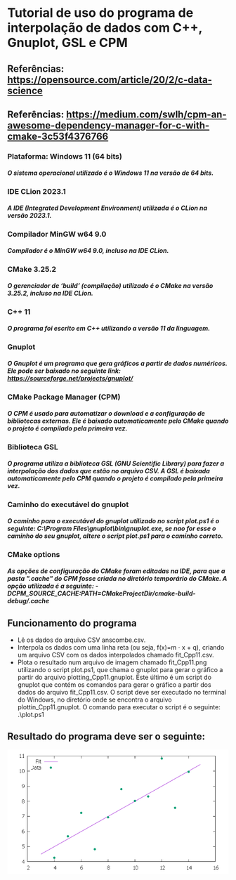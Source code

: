 # Tutorial de uso do programa de interpolação de dados com C++, Gnuplot, GSL e CPM
## Referências: https://opensource.com/article/20/2/c-data-science
## Referências: https://medium.com/swlh/cpm-an-awesome-dependency-manager-for-c-with-cmake-3c53f4376766
### Plataforma: Windows 11 (64 bits)
##### O sistema operacional utilizado é o Windows 11 na versão de 64 bits.

### IDE CLion 2023.1
##### A IDE (Integrated Development Environment) utilizada é o CLion na versão 2023.1.

### Compilador MinGW w64 9.0
#####  Compilador é o MinGW w64 9.0, incluso na IDE CLion.

### CMake 3.25.2
##### O gerenciador de ‘build’ (compilação) utilizado é o CMake na versão 3.25.2, incluso na IDE CLion.

### C++ 11
##### O programa foi escrito em C++ utilizando a versão 11 da linguagem.

### Gnuplot
##### O Gnuplot é um programa que gera gráficos a partir de dados numéricos. Ele pode ser baixado no seguinte link: https://sourceforge.net/projects/gnuplot/

### CMake Package Manager (CPM)
##### O CPM é usado para automatizar o download e a configuração de bibliotecas externas. Ele é baixado automaticamente pelo CMake quando o projeto é compilado pela primeira vez.

### Biblioteca GSL
##### O programa utiliza a biblioteca GSL (GNU Scientific Library) para fazer a interpolação dos dados que estão no arquivo CSV. A GSL é baixada automaticamente pelo CPM quando o projeto é compilado pela primeira vez.

### Caminho do executável do gnuplot
##### O caminho para o executável do gnuplot utilizado no script plot.ps1 é o seguinte: C:\Program Files\gnuplot\bin\gnuplot.exe, se nao for esse o caminho do seu gnuplot, altere o script plot.ps1 para o caminho correto.

### CMake options
##### As opções de configuração do CMake foram editadas na IDE, para que a pasta ".cache" do CPM fosse criada no diretório temporário do CMake. A opção utilizada é a seguinte: -DCPM_SOURCE_CACHE:PATH=$CMakeProjectDir$/cmake-build-debug/.cache

## Funcionamento do programa

* Lê os dados do arquivo CSV anscombe.csv.
* Interpola os dados com uma linha reta (ou seja, f(x)=m ⋅ x + q), criando um arquivo CSV com os dados interpolados chamado fit_Cpp11.csv.
* Plota o resultado num arquivo de imagem chamado fit_Cpp11.png utilizando o script plot.ps1, que chama o gnuplot para gerar o gráfico a partir do arquivo plotting_Cpp11.gnuplot. Este último é um script do gnuplot que contém os comandos para gerar o gráfico a partir dos dados do arquivo fit_Cpp11.csv. O script deve ser executado no terminal do Windows, no diretório onde se encontra o arquivo plottin_Cpp11.gnuplot. O comando para executar o script é o seguinte: .\plot.ps1

## Resultado do programa deve ser o seguinte:
![expected_result.png](expected_result.png)